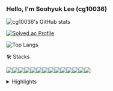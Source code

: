 ### Hello, I'm Soohyuk Lee (cg10036)

![cg10036's GitHub stats](https://github-readme-stats.vercel.app/api?username=cg10036&show_icons=true&theme=)

[![Solved.ac Profile](http://mazassumnida.wtf/api/v2/generate_badge?boj=cg10036)](https://solved.ac/cg10036/)

![Top Langs](https://github-readme-stats.vercel.app/api/top-langs/?username=cg10036&layout=compact)

🛠️ Stacks

<img src="https://img.shields.io/badge/Go-00ADD8?style=flat-square&logo=Go&logoColor=white"/><img src="https://img.shields.io/badge/C-A8B9CC?style=flat-square&logo=C&logoColor=white"/><img src="https://img.shields.io/badge/C++-00599C?style=flat-square&logo=C%2B%2B&logoColor=white"/><img src="https://img.shields.io/badge/C%23-239120?style=flat-square&logo=C%20Sharp&logoColor=white"/><img src="https://img.shields.io/badge/Python-3776AB?style=flat-square&logo=Python&logoColor=white"/><img src="https://img.shields.io/badge/JavaScript-F7DF1E?style=flat-square&logo=JavaScript&logoColor=black"/><img src="https://img.shields.io/badge/TypeScript-3178C6?style=flat-square&logo=TypeScript&logoColor=white"/><img src="https://img.shields.io/badge/Java-FFFFFF?style=flat-square&logo=OpenJDK&logoColor=black"><img src="https://img.shields.io/badge/PHP-777BB4?style=flat-square&logo=PHP&logoColor=white"/><img src="https://img.shields.io/badge/mysql-4479A1?style=flat-square&logo=mysql&logoColor=white"><img src="https://img.shields.io/badge/mariaDB-003545?style=flat-square&logo=mariaDB&logoColor=white"><img src="https://img.shields.io/badge/PostgreSQL-4169E1?style=flat-square&logo=PostgreSQL&logoColor=white"><img src="https://img.shields.io/badge/SQLite-003B57?style=flat-square&logo=SQLite&logoColor=white"><img src="https://img.shields.io/badge/MongoDB-47A248?style=flat-square&logo=MongoDB&logoColor=white">


<details>
  <summary>Highlights</summary>
  
  
  - 2019
    - 선린인터넷고등학교 알고리즘페스티벌 동상
    - 선린인터넷고등학교 IoT 아이디어공모전 동상
    - 선린인터넷고등학교 서버구축대회 은상
    - The Hacking Championship Junior 2019 장려상
    - 선린인터넷고등학교 소프트웨어 나눔 축제 도우미 활동
    - 선린인터넷고등학교 신입생 특별교육 프로그래밍 수업 멘토

  - 2020
    - 선린인터넷고등학교 모의해킹방어대회 동상
    - 선린인터넷고등학교 고등해커페스티벌 은상
    - 선린인터넷고등학교 알고리즘페스티벌 장려상
    - The Hacking Championship Junior 2020 금상
    - 삼성 주니어 소프트웨어 창작대회 파이널리스트
    - 국민대 알고리즘 대회 장려상
    - 선린인터넷고등학교 소프트웨어 나눔 축제 도우미 활동

  - 2021
    - 선린인터넷고등학교 모의해킹방어대회 은상
    - 국민대 알고리즘 대회 장려상
    - 정보처리기능사 자격증 취득

  - 2022
    - 분산 데이터 처리 시스템 연구소 (DDPS Lab.) 학부연구생
    - 선린인터넷고등학교 수업방법개선 협력강사

  - 2023
    - WINK 동아리 WINKATHON 대회 제일 잘했상 (1등)
    - [Phylaxis](https://phylaxis.net/) CTO
</details>

